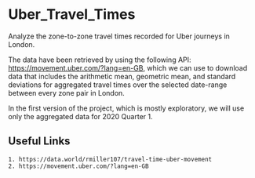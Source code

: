 # Uber_Travel_Times

Analyze the zone-to-zone travel times recorded for Uber journeys in London. 

The data have been retrieved by using the following API: https://movement.uber.com/?lang=en-GB, which we can use to download data that includes the arithmetic mean, geometric mean, and standard deviations for aggregated travel times over the selected date-range between every zone pair in London. 

In the first version of the project, which is mostly exploratory, we will use only the aggregated data for 2020 Quarter 1.

## Useful Links

    1. https://data.world/rmiller107/travel-time-uber-movement
    2. https://movement.uber.com/?lang=en-GB

